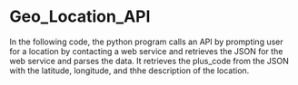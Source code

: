 # Geo_Location_API
In the following code, the python program calls an API by prompting user for a location by contacting a web service and retrieves the JSON for the web service and parses the data. It retrieves the plus_code from the JSON with the latitude, longitude, and thhe description of the location.
